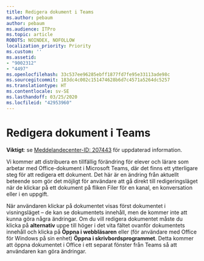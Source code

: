 ```yaml
---
title: Redigera dokument i Teams
ms.author: pebaum
author: pebaum
ms.audience: ITPro
ms.topic: article
ROBOTS: NOINDEX, NOFOLLOW
localization_priority: Priority
ms.custom: ''
ms.assetid:
- "9002312"
- "4497"
ms.openlocfilehash: 33c537ee96285ebff1877fd7fe95e33113ade98c
ms.sourcegitcommit: 183dc4c002c151474628b6d7c4571a5264dc5257
ms.translationtype: HT
ms.contentlocale: sv-SE
ms.lasthandoff: 03/25/2020
ms.locfileid: "42953960"
---
```

# <a name="editing-documents-in-teams"></a>Redigera dokument i Teams

**Viktigt**: se [Meddelandecenter-ID: 207443](https://admin.microsoft.com/Adminportal/Home?source=applauncher#MessageCenter?id=MC207443) för uppdaterad information. 

Vi kommer att distribuera en tillfällig förändring för elever och lärare som arbetar med Office-dokument i Microsoft Teams, där det finns ett ytterligare steg för att redigera ett dokument. Det här är en ändring från aktuellt beteende som gör det möjligt för användare att gå direkt till redigeringsläget när de klickar på ett dokument på fliken Filer för en kanal, en konversation eller i en uppgift.

När användaren klickar på dokumentet visas först dokumentet i visningsläget – de kan se dokumentets innehåll, men de kommer inte att kunna göra några ändringar. Om du vill redigera dokumentet måste du klicka på **alternativ** uppe till höger i det vita fältet ovanför dokumentets innehåll och klicka på **Öppna i webbläsaren** eller (för användare med Office för Windows på sin enhet) **Öppna i skrivbordsprogrammet**. Detta kommer att öppna dokumentet i Office i ett separat fönster från Teams så att användaren kan göra ändringar.
